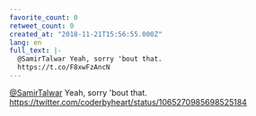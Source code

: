 ```yaml
---
favorite_count: 0
retweet_count: 0
created_at: "2018-11-21T15:56:55.000Z"
lang: en
full_text: |-
  @SamirTalwar Yeah, sorry 'bout that.
  https://t.co/F8xwFzAncN
---
```


[@SamirTalwar](https://twitter.com/SamirTalwar) Yeah, sorry 'bout that.
<https://twitter.com/coderbyheart/status/1065270985698525184>
